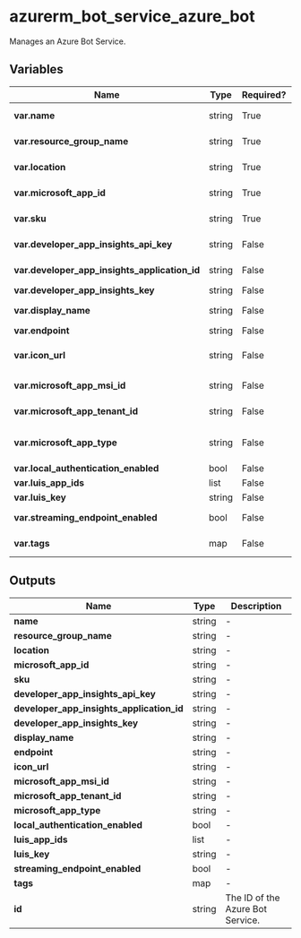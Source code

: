 # azurerm_bot_service_azure_bot

Manages an Azure Bot Service.

## Variables

| Name | Type | Required? | Default  | possible values | Description |
| ---- | ---- | --------- | -------- | ----------- | ----------- |
| **var.name** | string | True | -  |  -  | The name which should be used for this Azure Bot Service. Changing this forces a new resource to be created. | 
| **var.resource_group_name** | string | True | -  |  -  | The name of the Resource Group where the Azure Bot Service should exist. Changing this forces a new resource to be created. | 
| **var.location** | string | True | -  |  -  | The supported Azure location where the Azure Bot Service should exist. Changing this forces a new resource to be created. | 
| **var.microsoft_app_id** | string | True | -  |  -  | The Microsoft Application ID for the Azure Bot Service. Changing this forces a new resource to be created. | 
| **var.sku** | string | True | -  |  -  | The SKU of the Azure Bot Service. Accepted values are `F0` or `S1`. Changing this forces a new resource to be created. | 
| **var.developer_app_insights_api_key** | string | False | -  |  -  | The Application Insights API Key to associate with this Azure Bot Service. | 
| **var.developer_app_insights_application_id** | string | False | -  |  -  | The resource ID of the Application Insights instance to associate with this Azure Bot Service. | 
| **var.developer_app_insights_key** | string | False | -  |  -  | The Application Insight Key to associate with this Azure Bot Service. | 
| **var.display_name** | string | False | `name`  |  -  | The name that the Azure Bot Service will be displayed as. This defaults to the value set for `name` if not specified. | 
| **var.endpoint** | string | False | -  |  -  | The Azure Bot Service endpoint. | 
| **var.icon_url** | string | False | `https://docs.botframework.com/static/devportal/client/images/bot-framework-default.png`  |  -  | The Icon Url of the Azure Bot Service. Defaults to `https://docs.botframework.com/static/devportal/client/images/bot-framework-default.png`. | 
| **var.microsoft_app_msi_id** | string | False | -  |  -  | The ID of the Microsoft App Managed Identity for this Azure Bot Service. Changing this forces a new resource to be created. | 
| **var.microsoft_app_tenant_id** | string | False | -  |  -  | The Tenant ID of the Microsoft App for this Azure Bot Service. Changing this forces a new resource to be created. | 
| **var.microsoft_app_type** | string | False | -  |  `MultiTenant`, `SingleTenant`, `UserAssignedMSI`  | The Microsoft App Type for this Azure Bot Service. Possible values are `MultiTenant`, `SingleTenant` and `UserAssignedMSI`. Changing this forces a new resource to be created. | 
| **var.local_authentication_enabled** | bool | False | `True`  |  -  | Is local authentication enabled? Defaults to `true`. | 
| **var.luis_app_ids** | list | False | -  |  -  | A list of LUIS App IDs to associate with this Azure Bot Service. | 
| **var.luis_key** | string | False | -  |  -  | The LUIS key to associate with this Azure Bot Service. | 
| **var.streaming_endpoint_enabled** | bool | False | `False`  |  -  | Is the streaming endpoint enabled for this Azure Bot Service. Defaults to `false`. | 
| **var.tags** | map | False | -  |  -  | A mapping of tags which should be assigned to this Azure Bot Service. | 



## Outputs

| Name | Type | Description |
| ---- | ---- | --------- | 
| **name** | string  | - | 
| **resource_group_name** | string  | - | 
| **location** | string  | - | 
| **microsoft_app_id** | string  | - | 
| **sku** | string  | - | 
| **developer_app_insights_api_key** | string  | - | 
| **developer_app_insights_application_id** | string  | - | 
| **developer_app_insights_key** | string  | - | 
| **display_name** | string  | - | 
| **endpoint** | string  | - | 
| **icon_url** | string  | - | 
| **microsoft_app_msi_id** | string  | - | 
| **microsoft_app_tenant_id** | string  | - | 
| **microsoft_app_type** | string  | - | 
| **local_authentication_enabled** | bool  | - | 
| **luis_app_ids** | list  | - | 
| **luis_key** | string  | - | 
| **streaming_endpoint_enabled** | bool  | - | 
| **tags** | map  | - | 
| **id** | string  | The ID of the Azure Bot Service. | 